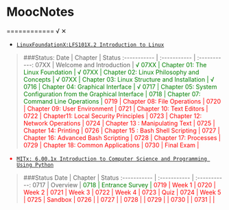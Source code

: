 # MoocNotes
============
√  ✕

* [`LinuxFoundationX:LFS101X.2 Introduction to Linux`](https://courses.edx.org/courses/course-v1:LinuxFoundationX+LFS101x.2+1T2015/info)

>###Status:
>Date         |  Chapter 			|   Status
:----------- | :----------- 	| :-----------:
07XX  | Welcome and Introduction 		  | <font color="green">√<font>
07XX  | Chapter 01: The Linux Foundation | <font color="green">√<font>
07XX  | Chapter 02: Linux Philosophy and Concepts    | <font color="green">√<font>
07XX  | Chapter 03: Linux Structure and Installation | <font color="green">√<font>
0716  | Chapter 04: Graphical Interface       	| <font color="Green">√<font>
0717  | Chapter 05: System Configuration from the Graphical Interface    | <font color="green"><font>
0718  | Chapter 07: Command Line Operations   | <font color="RED"><font>
0719  | Chapter 08: File Operations           | <font color="RED"><font>
0720  | Chapter 09: User Environment          | <font color="RED"><font>
0721  | Chapter 10: Text Editors              | <font color="RED"><font>
0722  | Chapter11: Local Security Principles  | <font color="RED"><font>
0723  | Chapter 12: Network Operations        | <font color="RED"><font>
0724  | Chapter 13 : Manipulating Text        | <font color="RED"><font>
0725  | Chapter 14: Printing        	       | <font color="RED"><font>
0726  | Chapter 15 : Bash Shell Scripting     | <font color="RED"><font>
0727  | Chapter 16: Advanced Bash Scripting   | <font color="RED"><font>
0728  | Chapter 17: Processes        	       | <font color="RED"><font>
0729  | Chapter 18: Common Applications       | <font color="RED"><font>
0730  | Final Exam        					   | <font color="RED"><font>


* [`MITx: 6.00.1x Introduction to Computer Science and Programming Using Python`](https://courses.edx.org/courses/course-v1:MITx+6.00.1x_6+2T2015/info)

>###Status
>Date         |  Chapter 			|   Status
:----------- | :----------- 	| :-----------:
0717         | Overview        	| <font color="green"><font>
0718         | Entrance Survey | <font color="RED"><font>
0719         | Week 1        	| <font color="RED"><font>
0720         | Week 2       	| <font color="RED"><font>
0721         | Week 3      		| <font color="RED"><font>
0722         | Week 4       	| <font color="RED"><font>
0723         | Quiz      		| <font color="RED"><font>
0724         | Week 5      		| <font color="RED"><font>
0725         | Sandbox      	| <font color="RED"><font>
0726         |         	| <font color="RED"><font>
0727         |         	| <font color="RED"><font>
0728         |         	| <font color="RED"><font>
0729         |         	| <font color="RED"><font>
0730         |         	| <font color="RED"><font>
0731         |         	| <font color="RED"><font>

